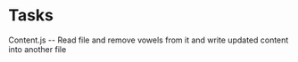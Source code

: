 # Tasks

Content.js -- Read file and remove vowels from it and write updated content into another file

